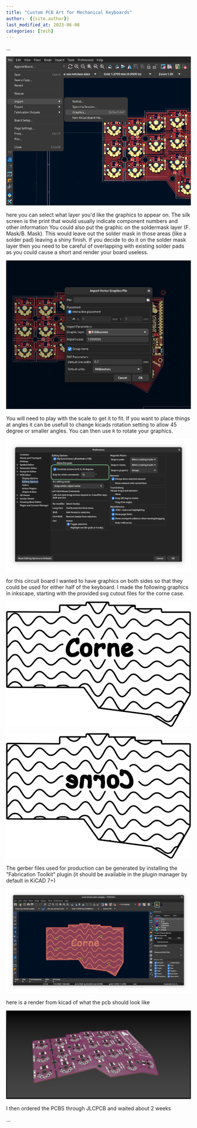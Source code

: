 ```yaml
---
title: "Custom PCB Art for Mechanical Keyboards"
author:  {{site.author}}
last_modified_at: 2023-06-08
categories: [tech]
---
```


<!-- write intro -->
...

![import graphics in kicad](/assets/images/pcb-order/20230650-205037.png)

here you can select what layer you'd like the graphics to appear on.
The silk screen is the print that would usually indicate component numbers and other information
You could also put the graphic on the soldermask layer (F. Mask/B. Mask).
This would leave out the solder mask in those areas (like a solder pad) leaving a shiny finish.
If you decide to do it on the solder mask layer then you need to be careful of overlapping with existing solder pads as you could cause a short and render your board useless.

![](/assets/images/pcb-order/20230651-205148.png)

You will need to play with the scale to get it to fit.
If you want to place things at angles it can be usefull to change kicads rotation setting to allow 45 degree or smaller angles.
You can then use `R` to rotate your graphics.

![](/assets/images/pcb-order/20230658-205827.png)

for this circuit board I wanted to have graphics on both sides so that they could be used for either half of the keyboard.
I made the following graphics in inkscape, starting with the provided svg cutout files for the corne case.

![graphic front](/assets/images/pcb-order/corne-smol.svg)

![graphic back](/assets/images/pcb-order/corne-smol-b.svg)

The gerber files used for production can be generated by installing the "Fabrication Toolkit" plugin (it should be available in the plugin manager by default in KiCAD 7+)

![screenshot of the bottom plates with custom art in KiCAD. The jlc fabrication toolkit plugin highlighted](/assets/images/pcb-order/20230601-210117.png)

here is a render from kicad of what the pcb should look like

![](/assets/images/pcb-order/20230602-210207.png)

I then ordered the PCBS through JLCPCB and waited about 2 weeks

...
